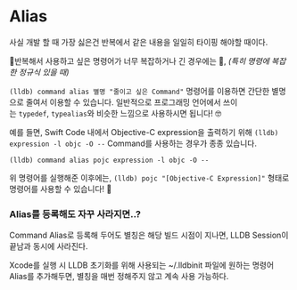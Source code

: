 # Alias

사실 개발 할 때 가장 싫은건 반복에서 같은 내용을 일일히 타이핑 해야할 때이다. 

🤢반복해서 사용하고 싶은 명령어가 너무 복잡하거나 긴 경우에는 🤯, *(특히 명령에 복잡한 정규식 있을 때)*

`(lldb) command alias 별명 "줄이고 싶은 Command"` 명령어를 이용하면 간단한 별명으로 줄여서 이용할 수 있습니다. 일반적으로 프로그래밍 언어에서 쓰이는 `typedef`, `typealias`와 비슷한 느낌으로 사용하시면 됩니다! 🤓

예를 들면, Swift Code 내에서 Objective-C expression을 출력하기 위해 `(lldb) expression -l objc -O --` Command를 사용하는 경우가 종종 있습니다.

`(lldb) command alias pojc expression -l objc -O --`

위 명령어를 실행해준 이후에는, `(lldb) pojc "[Objective-C Expression]"` 형태로 명령어를 사용할 수 있습니다! 🥳

### Alias를 등록해도 자꾸 사라지면..?

Command Alias로 등록해 두어도 별칭은 해당 빌드 시점이 지나면, LLDB Session이 끝남과 동시에 사라진다.

Xcode를 실행 시 LLDB 초기화를 위해 사용되는 ~/.lldbinit 파일에 원하는 명령어 Alias를 추가해두면, 별칭을 매번 정해주지 않고 계속 사용 가능하다.
